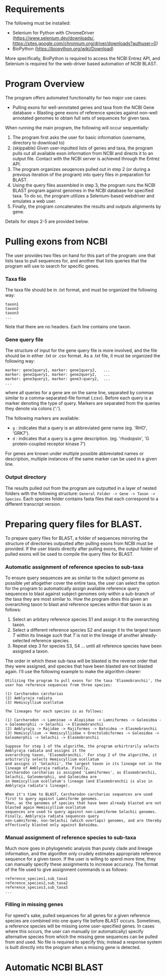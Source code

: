 # Requirements

The following must be installed:
- Selenium for Python with ChromeDriver (https://www.selenium.dev/downloads/, https://sites.google.com/chromium.org/driver/downloads?authuser=0)
- BioPython (https://biopython.org/wiki/Download)

More specifically, BioPython is required to access the NCBI Entrez API, and Selenium is required for the web-driver based automation of NCBI BLAST.

# Program Overview

The program offers automated functionality for two major use cases:
- Pulling exons for well-annotated genes and taxa from the NCBI Gene database
= Blasting gene exons of reference species against non-well annotated genomes to obtain full sets of sequences for given taxa.

When running the main program, the following will occur sequentially:
1) The program first asks the user for basic information (username, directory to download to)
2) (skippable) Given user-inputted lists of genes and taxa, the program pulls out all available exon information from NCBI and directs it to an output file. Contact with the NCBI server is achieved through the Entrez API. 
3) The program organizes seuqences pulled out in step 2 (or during a previous iteration of the program) into query files in preparation for BLAST.
4) Using the query files assembled in step 3, the program runs the NCBI BLAST program against genomes in the NCBI database for specified taxa. To do so, the program utilizes a Selenium-based webdriver and emulates a web user. 
5) Finally, the program concatenates the results and outputs alignments by gene.

Details for steps 2-5 are provided below. 

# Pulling exons from NCBI

The user provides two files on hand for this part of the program: one that lists taxa to pull sequences for, and another that lists queries that the program will use to search for specific genes. 

### Taxa file

The taxa file should be in .txt format, and must be organized the following way:
```
taxon1
taxon2
taxon3
...
```
Note that there are no headers. Each line contains one taxon. 

### Gene query file

The structure of input for the gene query file is more involved, and the file should be in either .txt or .csv format. As a .txt file, it must be organized the following way:
```
marker: gene1query1, marker: gene1query2,   ...
marker: gene2query1, marker: gene2query2,   ...
marker: gene3query1, marker: gene3:query2,  ...
...
```
where all queries for a gene are on the same line, separated by commas similar to a comma-separated-file format (.csv). Before each query is a marker denoting the type of query. Markers are separated from the queries they denote via colons (':'). 

The following markers are available:
- `g` : indicates that a query is an abbreviated gene name (eg. 'RHO', 'GRK7').  
- `d` : indicates that a query is a gene description. (eg. 'rhodopsin', 'G protein-coupled receptor kinase 7')

 For genes are known under multiple possible abbreviated names or description, multiple instances of the same marker can be used in a given line.

 ### Output directory

 The results pulled out from the program are outputted in a layer of nested folders with the following structure: `General Folder -> Gene -> Taxon -> Species`. Each species folder contains fasta files that each correspond to a different transcript version. 

# Preparing query files for BLAST.

To prepare query files for BLAST, a folder of sequences mirroring the structure of directories outputted after pulling exons from NCBI must be provided. If the user blasts directly after pulling exons, the output folder of pulled exons will be used to compile the query files for BLAST. 

### Automatic assignment of reference species to sub-taxa

To ensure query sequences are as similar to the subject genome as possible yet altogether cover the entire taxa, the user can select the option for the program to automatically assign available reference query sequences to blast against subject genomes only within a sub-branch of the taxa they are most similar to. How the program does this given an overarching taxon to blast and reference species within that taxon is as follows:
1) Select an arbitary reference species S1 and assign it to the overarching taxon.
2) Select a different reference species S2 and assign it to the largest taxon *T* within its lineage such that *T* is not in the lineage of another already-selected reference species.
3) Repeat step 3 for species S3, S4 ... until all reference species have been assigned a taxon.

The order in which these sub-taxa will be blasted is the reverse order that they were assigned, and species that have been blasted are not blasted again. I'll use the following example to make the algorithm clearer: 
```
Utilizing the program to pull exons for the taxa 'Elasmobranchii', the user has reference sequences from three species:

(1) Carcharodon carcharias
(2) Amblyraja radiata
(3) Hemiscyllium ocellatum

The lineages for each species is as follows:

(1) Carcharodon -> Lamninae -> Alopiidae -> Lamniformes -> Galeoidea -> Galeomorphii -> Selachii -> Elasmobranchii
(2) Amblyraja -> Rajidae -> Rajiformes -> Batoidea -> Elasmobranchii
(3) Hemiscyllium -> Hemiscylliidae > Orectolobiformes -> Galeoidea -> Galeomorphii -> Selachii -> Elasmobranchii

Suppose for step 1 of the algorithm, the program arbirtrarily selects Amblyraja radiata and assigns it the
overarching taxon, 'Elasmobranchii.' For step 2 of the algorithm, it arbitrarily selects Hemiscyllium ocellatum
and assigns it 'Selachii', the largest taxon in its lineage not in the lineage of Amblyraja radiata. Finally,
Carcharodon carcharias is assigned 'Lamniformes', as Elasmobranchii, Selachii, Galeomorphii, and Galoeidea are
in Hemiscyllium ocellatum's lineage (and Elasmobranchii is also in Amblyraja radiata's lineage).

When it's time to BLAST, Carcharodon carcharias sequences are used first to query against Lamniforme genomes.
Then, as the genomes of species that have been already blasted are not blasted again Hemiscyllium ocellatum
sequences are used to query against non-Lamniforme Selachii genomes. Finally, Amblyraja radiata sequences query
non-Lamniforme, non-Selachii (which overlaps) genomes, and are thereby effectively blasted only against Batoidea. 
```
### Manual assignment of reference species to sub-taxa

Much more goes in phylogenetic analysis than purely clade and lineage information, and the algorithm only crudely estimates appropriate reference sequence for a given taxon. If the user is willing to spend more time, they can manually specify these assignments to increase accuracy. The format of the file used to give assignment commands is as follows:
```
reference_species1,sub_taxa1
reference_species2,sub_taxa2
reference_species3,sub_taxa3
...
```

### Filling in missing genes

For speed's sake, pulled sequences for all genes for a given reference species are combined into one query file before BLAST occurs. Sometimes, a reference species will be missing some user-specified genes. In cases where this occurs, the user can manually (or automatically) specify alternative species from which the missing gene sequences can be pulled from and used. No file is required to specify this; instead a response system is built directly into the program when a missing gene is detected.

# Automatic NCBI BLAST






 
